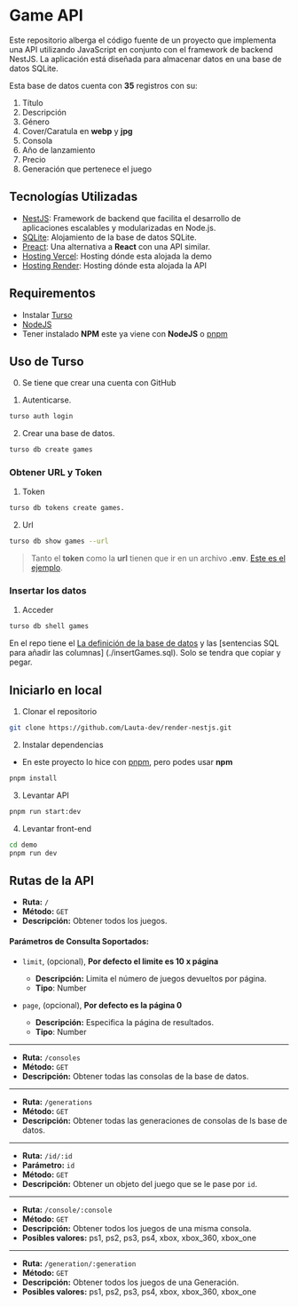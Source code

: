 # Game API

Este repositorio alberga el código fuente de un proyecto que implementa una API utilizando JavaScript en conjunto con el framework de backend NestJS. La aplicación está diseñada para almacenar datos en una base de datos SQLite.

Esta base de datos cuenta con **35** registros con su:

1. Título
2. Descripción
3. Género
4. Cover/Caratula en **webp** y **jpg**
5. Consola
6. Año de lanzamiento
7. Precio
8. Generación que pertenece el juego

## Tecnologías Utilizadas

- [NestJS](https://github.com/nestjs/nest): Framework de backend que facilita el desarrollo de aplicaciones escalables y modularizadas en Node.js.
- [SQLite](https://turso.tech/): Alojamiento de la base de datos SQLite.
- [Preact](https://github.com/preactjs/preact): Una alternativa a **React** con una API similar.
- [Hosting Vercel](https://vercel.com): Hosting dónde esta alojada la demo
- [Hosting Render](https://render.com): Hosting dónde esta alojada la API


## Requirementos
- Instalar [Turso](https://turso.tech/)
- [NodeJS](https://nodejs.org/en)
- Tener instalado **NPM** este ya viene con **NodeJS** o [pnpm](https://github.com/pnpm/pnpm)

## Uso de Turso
0. Se tiene que crear una cuenta con GitHub

1. Autenticarse.
```bash
turso auth login
```

2. Crear una base de datos.
```bash
turso db create games
```

### Obtener URL y Token

1. Token
```bash
turso db tokens create games.
```

2. Url 
```bash
turso db show games --url
```

> Tanto el **token** como la **url** tienen que ir en un archivo **.env**. [Este es el ejemplo](./env.example).

### Insertar los datos

1. Acceder
```bash
turso db shell games
```
En el repo tiene el [La definición de la base de datos](./createTable.sql) y las [sentencias SQL para añadir las columnas] (./insertGames.sql).
Solo se tendra que copiar y pegar.

## Iniciarlo en local

1. Clonar el repositorio

```bash
git clone https://github.com/Lauta-dev/render-nestjs.git
```

2. Instalar dependencias

- En este proyecto lo hice con [pnpm](https://github.com/pnpm/pnpm), pero podes usar **npm**

```bash
pnpm install
```

3. Levantar API

```bash
pnpm run start:dev
```

4. Levantar front-end

```bash
cd demo
pnpm run dev
```



## Rutas de la API

- **Ruta:** `/`
- **Método:** `GET` 
- **Descripción:** Obtener todos los juegos.

#### Parámetros de Consulta Soportados:
- `limit`, (opcional), **Por defecto el limite es 10 x página**
    - **Descripción:** Limita el número de juegos devueltos por página.
    - **Tipo**: Number

- `page`, (opcional), **Por defecto es la página 0**
    - **Descripción:** Especifica la página de resultados.
    - **Tipo**: Number

---

- **Ruta:** `/consoles`
- **Método:** `GET` 
- **Descripción:** Obtener todas las consolas de la base de datos.

---

- **Ruta:** `/generations`
- **Método:** `GET` 
- **Descripción:** Obtener todas las generaciones de consolas de ls base de datos.

---

- **Ruta:** `/id/:id`
- **Parámetro:** `id`
- **Método:** `GET` 
- **Descripción:** Obtener un objeto del juego que se le pase por `id`.

---

- **Ruta:** `/console/:console`
- **Método:** `GET` 
- **Descripción:** Obtener todos los juegos de una misma consola.
- **Posibles valores:** ps1, ps2, ps3, ps4, xbox, xbox_360, xbox_one

---

- **Ruta:** `/generation/:generation`
- **Método:** `GET` 
- **Descripción:** Obtener todos los juegos de una Generación.
- **Posibles valores:** ps1, ps2, ps3, ps4, xbox, xbox_360, xbox_one
